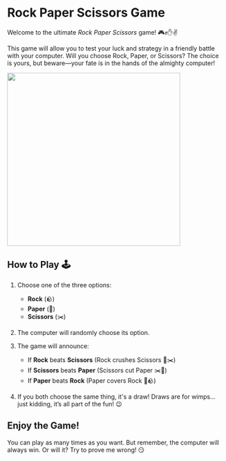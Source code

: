 # Rock Paper Scissors Game

Welcome to the ultimate *Rock Paper Scissors* game! 🎮✊✋✌️

This game will allow you to test your luck and strategy in a friendly battle with your computer. Will you choose Rock, Paper, or Scissors? The choice is yours, but beware—your fate is in the hands of the almighty computer!

<img src="https://github.com/user-attachments/assets/7b01aefa-0df4-455e-a0c6-1bf30a1dd554" width="400" height="400">

## How to Play 🕹️

1. Choose one of the three options:
   - **Rock** (🪨)
   - **Paper** (📄)
   - **Scissors** (✂️)

2. The computer will randomly choose its option.

3. The game will announce:
   - If **Rock** beats **Scissors** (Rock crushes Scissors 🤜✂️)
   - If **Scissors** beats **Paper** (Scissors cut Paper ✂️📄)
   - If **Paper** beats **Rock** (Paper covers Rock 📄🪨)

4. If you both choose the same thing, it's a draw! Draws are for wimps... just kidding, it’s all part of the fun! 😉

## Enjoy the Game!
You can play as many times as you want. But remember, the computer will always win. Or will it? Try to prove me wrong! 😏








